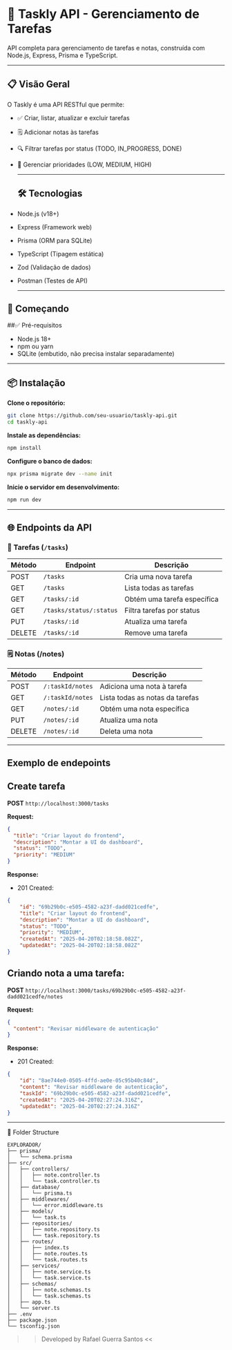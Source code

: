 # 📝 Taskly API - Gerenciamento de Tarefas

API completa para gerenciamento de tarefas e notas, construída com Node.js, Express, Prisma e TypeScript.

---

## 📋 Visão Geral

O Taskly é uma API RESTful que permite:

- ✅ Criar, listar, atualizar e excluir tarefas
- 🗒 Adicionar notas às tarefas
- 🔍 Filtrar tarefas por status (TODO, IN_PROGRESS, DONE)
- 📌 Gerenciar prioridades (LOW, MEDIUM, HIGH)

  ---
  ## 🛠 Tecnologias
- Node.js (v18+)

- Express (Framework web)
- Prisma (ORM para SQLite)
- TypeScript (Tipagem estática)
- Zod (Validação de dados)
- Postman (Testes de API)

  ---

 ## 🚀 Começando
##✅ Pré-requisitos

- Node.js 18+
- npm ou yarn
- SQLite (embutido, não precisa instalar separadamente)

---

 ## 📦 Instalação
**Clone o repositório:**
```bash
git clone https://github.com/seu-usuario/taskly-api.git
cd taskly-api
```

**Instale as dependências:**
```bash
npm install
```

**Configure o banco de dados:**
```bash
npx prisma migrate dev --name init
```

**Inicie o servidor em desenvolvimento:**
```bash
npm run dev
```

---

## 🌐 Endpoints da API

### 📌 Tarefas (`/tasks`)

| Método | Endpoint                | Descrição                          |
|--------|-------------------------|------------------------------------|
| POST   | `/tasks`                | Cria uma nova tarefa               |
| GET    | `/tasks`                | Lista todas as tarefas             |
| GET    | `/tasks/:id`            | Obtém uma tarefa específica        |
| GET    | `/tasks/status/:status` | Filtra tarefas por status          |
| PUT    | `/tasks/:id`            | Atualiza uma tarefa                |
| DELETE | `/tasks/:id`            | Remove uma tarefa                  |

### 🗒 Notas (/notes)

| Método | Endpoint                | Descrição                          |
|--------|-------------------------|------------------------------------|
| POST   | `/:taskId/notes`        | Adiciona uma nota à tarefa         |
| GET    | `/:taskId/notes`        | Lista todas as notas da tarefas    |
| GET    | `/notes/:id`            | Obtém uma nota específica          |
| PUT    | `/notes/:id`            | Atualiza uma nota                  |
| DELETE | `/notes/:id`            | Deleta uma nota                    |

---

## Exemplo de endepoints
## Create tarefa

**POST** `http://localhost:3000/tasks`

**Request:**
```json
{
  "title": "Criar layout do frontend",
  "description": "Montar a UI do dashboard",
  "status": "TODO",
  "priority": "MEDIUM"
}
```

**Response:**
- 201 Created:
```json
{
    "id": "69b29b0c-e505-4582-a23f-dadd021cedfe",
    "title": "Criar layout do frontend",
    "description": "Montar a UI do dashboard",
    "status": "TODO",
    "priority": "MEDIUM",
    "createdAt": "2025-04-20T02:18:58.082Z",
    "updatedAt": "2025-04-20T02:18:58.082Z"
}
```

## Criando nota a uma tarefa:

**POST** `http://localhost:3000/tasks/69b29b0c-e505-4582-a23f-dadd021cedfe/notes`

**Request:**
```json
{
  "content": "Revisar middleware de autenticação"
}
```

**Response:**
- 201 Created:
```json
{
    "id": "8ae744e0-0505-4ffd-ae0e-05c95b40c84d",
    "content": "Revisar middleware de autenticação",
    "taskId": "69b29b0c-e505-4582-a23f-dadd021cedfe",
    "createdAt": "2025-04-20T02:27:24.316Z",
    "updatedAt": "2025-04-20T02:27:24.316Z"
}
```

---

📁 Folder Structure
````
EXPLORADOR/
├── prisma/
│   └── schema.prisma          
├── src/
│   ├── controllers/
│   │   ├── note.controller.ts 
│   │   └── task.controller.ts 
│   ├── database/
│   │   └── prisma.ts         
│   ├── middlewares/
│   │   └── error.middleware.ts 
│   ├── models/
│   │   └── task.ts            
│   ├── repositories/
│   │   ├── note.repository.ts  
│   │   └── task.repository.ts 
│   ├── routes/
│   │   ├── index.ts          
│   │   ├── note.routes.ts     
│   │   └── task.routes.ts     
│   ├── services/
│   │   ├── note.service.ts    
│   │   └── task.service.ts   
│   ├── schemas/
│   │   ├── note.schemas.ts    
│   │   └── task.schemas.ts     
│   ├── app.ts              
│   └── server.ts             
├── .env                      
├── package.json               
└── tsconfig.json              
````

>>  Developed by Rafael Guerra Santos <<

